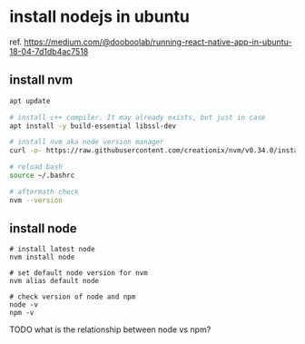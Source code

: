 
# install nodejs in ubuntu
ref. https://medium.com/@dooboolab/running-react-native-app-in-ubuntu-18-04-7d1db4ac7518

## install nvm
```bash
apt update

# install c++ compiler. It may already exists, but just in case
apt install -y build-essential libssl-dev

# install nvm aka node version manager
curl -o- https://raw.githubusercontent.com/creationix/nvm/v0.34.0/install.sh | bash

# reload bash
source ~/.bashrc

# aftermath check 
nvm --version
```

## install node
```bsah
# install latest node
nvm install node

# set default node version for nvm
nvm alias default node

# check version of node and npm
node -v
npm -v
```
TODO what is the relationship between node vs npm?
